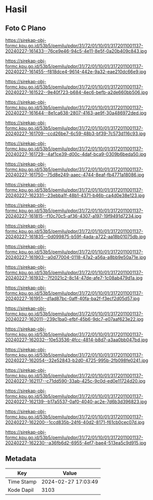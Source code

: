 # Hasil

## Foto C Plano

https://sirekap-obj-formc.kpu.go.id/53b5/pemilu/pdpr/31/72/01/10/01/3172011001137-20240227-161433--76ce9e46-94c5-4e11-8e5f-0a20b409c843.jpg

https://sirekap-obj-formc.kpu.go.id/53b5/pemilu/pdpr/31/72/01/10/01/3172011001137-20240227-161455--f818dce4-9614-442e-9a32-eae210dc66e9.jpg

https://sirekap-obj-formc.kpu.go.id/53b5/pemilu/pdpr/31/72/01/10/01/3172011001137-20240227-161522--9e40f723-b684-4ec6-befb-a2de660bb506.jpg

https://sirekap-obj-formc.kpu.go.id/53b5/pemilu/pdpr/31/72/01/10/01/3172011001137-20240227-161644--8e1ca638-2807-4163-ae9f-30a486972ded.jpg

https://sirekap-obj-formc.kpu.go.id/53b5/pemilu/pdpr/31/72/01/10/01/3172011001137-20240227-161709--ccd26be7-6c59-48b3-bf39-7c573d116c93.jpg

https://sirekap-obj-formc.kpu.go.id/53b5/pemilu/pdpr/31/72/01/10/01/3172011001137-20240227-161729--4af1ce39-d00c-4daf-bca9-0309b6beda50.jpg

https://sirekap-obj-formc.kpu.go.id/53b5/pemilu/pdpr/31/72/01/10/01/3172011001137-20240227-161750--75d8e249-aaec-4744-8eaf-fb4771a18086.jpg

https://sirekap-obj-formc.kpu.go.id/53b5/pemilu/pdpr/31/72/01/10/01/3172011001137-20240227-162331--23ebba1f-48b1-4371-b46b-ca4d0e38e123.jpg

https://sirekap-obj-formc.kpu.go.id/53b5/pemilu/pdpr/31/72/01/10/01/3172011001137-20240227-161815--f10c70c5-af36-4307-a197-19f9491d7234.jpg

https://sirekap-obj-formc.kpu.go.id/53b5/pemilu/pdpr/31/72/01/10/01/3172011001137-20240227-161835--0d099875-b59f-4ada-a722-aa18b01075db.jpg

https://sirekap-obj-formc.kpu.go.id/53b5/pemilu/pdpr/31/72/01/10/01/3172011001137-20240227-161903--a0d77004-0118-47a2-a56a-a8bb9e50a71e.jpg

https://sirekap-obj-formc.kpu.go.id/53b5/pemilu/pdpr/31/72/01/10/01/3172011001137-20240227-161932--7f2021c2-8c14-47de-afe7-1c08ab479d1a.jpg

https://sirekap-obj-formc.kpu.go.id/53b5/pemilu/pdpr/31/72/01/10/01/3172011001137-20240227-161951--d1ad87bc-0aff-40fa-ba2f-f3ecf2d05d57.jpg

https://sirekap-obj-formc.kpu.go.id/53b5/pemilu/pdpr/31/72/01/10/01/3172011001137-20240227-162011--239c1ba0-efbf-45b6-9dc7-e07aaf623e22.jpg

https://sirekap-obj-formc.kpu.go.id/53b5/pemilu/pdpr/31/72/01/10/01/3172011001137-20240227-162032--10e53536-4fcc-4814-b8d7-a3aa0bb047bd.jpg

https://sirekap-obj-formc.kpu.go.id/53b5/pemilu/pdpr/31/72/01/10/01/3172011001137-20240227-162054--32e52843-b2d0-4725-995b-2fb098fe0241.jpg

https://sirekap-obj-formc.kpu.go.id/53b5/pemilu/pdpr/31/72/01/10/01/3172011001137-20240227-162117--c71dd590-33ab-425c-9c0d-ed0e11724d20.jpg

https://sirekap-obj-formc.kpu.go.id/53b5/pemilu/pdpr/31/72/01/10/01/3172011001137-20240227-162139--b17a5537-0af0-4040-ac2e-7d6b3d396823.jpg

https://sirekap-obj-formc.kpu.go.id/53b5/pemilu/pdpr/31/72/01/10/01/3172011001137-20240227-162200--1ccd835b-24f6-40d2-8171-f61cb0cec07d.jpg

https://sirekap-obj-formc.kpu.go.id/53b5/pemilu/pdpr/31/72/01/10/01/3172011001137-20240227-162230--a36fb6d2-6955-4ef7-bae4-513ea5c9d915.jpg


## Metadata

| Key        | Value               |
| ---------- | ------------------- |
| Time Stamp | 2024-02-27 17:03:49 |
| Kode Dapil | 3103                |




